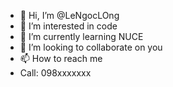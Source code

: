 - 👋 Hi, I’m @LeNgocLOng
- 👀 I’m interested in code 
- 🌱 I’m currently learning NUCE
- 💞️ I’m looking to collaborate on you
- 📫 How to reach me 
- Call: 098xxxxxxx

<!---
lengoclong2k/lengoclong2k is a ✨ special ✨ repository because its `README.md` (this file) appears on your GitHub profile.
You can click the Preview link to take a look at your changes.
--->
